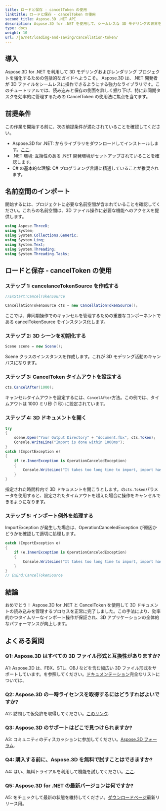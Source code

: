 ```yaml
---
title: ロードと保存 - cancelToken の使用
linktitle: ロードと保存 - cancelToken の使用
second_title: Aspose.3D .NET API
description: Aspose.3D for .NET を使用して、シームレスな 3D モデリングの世界を探索してください。 CancelToken を使用して 3D ドキュメントを効率的にロードおよび保存する方法を学びます。
type: docs
weight: 10
url: /ja/net/loading-and-saving/cancellation-token/
---
```

## 導入

Aspose.3D for .NET を利用して 3D モデリングおよびレンダリング プロジェクトを強化するための包括的なガイドへようこそ。 Aspose.3D は、.NET 開発者が 3D ファイルをシームレスに操作できるようにする強力なライブラリです。このチュートリアルでは、読み込みと保存の側面を詳しく掘り下げ、特に非同期タスクを効率的に管理するための CancelToken の使用法に焦点を当てます。

## 前提条件

この作業を開始する前に、次の前提条件が満たされていることを確認してください。

-  Aspose.3D for .NET: からライブラリをダウンロードしてインストールします。[ここ](https://releases.aspose.com/3d/net/).
- .NET 環境: 互換性のある .NET 開発環境がセットアップされていることを確認します。
- C# の基本的な理解: C# プログラミング言語に精通していることが推奨されます。

## 名前空間のインポート

開始するには、プロジェクトに必要な名前空間が含まれていることを確認してください。これらの名前空間は、3D ファイル操作に必要な機能へのアクセスを提供します。

```csharp
using Aspose.ThreeD;
using System;
using System.Collections.Generic;
using System.Linq;
using System.Text;
using System.Threading;
using System.Threading.Tasks;
```

## ロードと保存 - cancelToken の使用

### ステップ 1: cancelanceTokenSource を作成する

```csharp
//ExStart:CancelTokenSource

CancellationTokenSource cts = new CancellationTokenSource();
```

ここでは、非同期操作でのキャンセルを管理するための重要なコンポーネントである cancelTokenSource をインスタンス化します。

### ステップ 2: 3D シーンを初期化する

```csharp
Scene scene = new Scene();
```

Scene クラスのインスタンスを作成します。これが 3D モデリング活動のキャンバスになります。

### ステップ 3: CancelToken タイムアウトを設定する

```csharp
cts.CancelAfter(1000);
```

キャンセルタイムアウトを設定するには、`CancelAfter`方法。この例では、タイムアウトは 1000 ミリ秒 (1 秒) に設定されています。

### ステップ 4: 3D ドキュメントを開く

```csharp
try
{
    scene.Open("Your Output Directory" + "document.fbx", cts.Token);
    Console.WriteLine("Import is done within 1000ms");
}
catch (ImportException e)
{
    if (e.InnerException is OperationCanceledException)
    {
        Console.WriteLine("It takes too long time to import, import has been canceled.");
    }
}
```

指定された時間枠内で 3D ドキュメントを開こうとします。の`cts.Token`パラメータを使用すると、設定されたタイムアウトを超えた場合に操作をキャンセルできるようになります。

### ステップ 5: インポート例外を処理する

ImportException が発生した場合は、OperationCanceledException が原因かどうかを確認して適切に処理します。

```csharp
catch (ImportException e)
{
    if (e.InnerException is OperationCanceledException)
    {
        Console.WriteLine("It takes too long time to import, import has been canceled.");
    }
}
// ExEnd:CancelTokenSource
```

## 結論

おめでとう！ Aspose.3D for .NET と CancelToken を使用して 3D ドキュメントの読み込みを管理するプロセスを正常に完了しました。この手法により、効率的かつタイムリーなインポート操作が保証され、3D アプリケーションの全体的なパフォーマンスが向上します。

## よくある質問

### Q1: Aspose.3D はすべての 3D ファイル形式と互換性がありますか?

 A1: Aspose.3D は、FBX、STL、OBJ などを含む幅広い 3D ファイル形式をサポートしています。を参照してください。[ドキュメンテーション](https://reference.aspose.com/3d/net/)完全なリストについては、

### Q2: Aspose.3D の一時ライセンスを取得するにはどうすればよいですか?

 A2: 訪問して仮免許を取得してください。[このリンク](https://purchase.aspose.com/temporary-license/).

### Q3: Aspose.3D のサポートはどこで見つけられますか?

 A3: コミュニティのディスカッションに参加してください。[Aspose.3D フォーラム](https://forum.aspose.com/c/3d/18).

### Q4: 購入する前に、Aspose.3D を無料で試すことはできますか?

 A4: はい、無料トライアルを利用して機能を試してください。[ここ](https://releases.aspose.com/).

### Q5: Aspose.3D for .NET の最新バージョンは何ですか?

 A5: をチェックして最新の状態を維持してください。[ダウンロードページ](https://releases.aspose.com/3d/net/)最新リリース用。